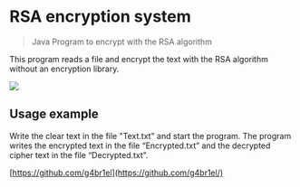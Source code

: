 # RSA encryption system
> Java Program to encrypt with the RSA algorithm

 This program reads a file and encrypt the text with the RSA algorithm without an encryption library.

![](http://csharpcorner.mindcrackerinc.netdna-cdn.com/UploadFile/75a48f/rsa-algorithm-with-C-Sharp2/Images/encrypt%20and%20decrypt%20Example.png)

## Usage example

Write the clear text in the file "Text.txt" and start the program.
The program writes the encrypted text in the file “Encrypted.txt” and the decrypted cipher text in the file “Decrypted.txt”.


[https://github.com/g4br1el](https://github.com/g4br1el/)